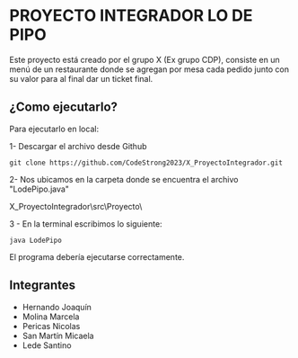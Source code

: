 # PROYECTO INTEGRADOR LO DE PIPO 

Este proyecto está creado por el grupo X (Ex grupo CDP), consiste en un menú de un restaurante donde se agregan por mesa cada pedido junto con su valor para al final dar un ticket final.

## ¿Como ejecutarlo?

Para ejecutarlo en local:

1- Descargar el archivo desde Github

    git clone https://github.com/CodeStrong2023/X_ProyectoIntegrador.git
 
2- Nos ubicamos en la carpeta donde se encuentra el archivo "LodePipo.java"

   X_ProyectoIntegrador\src\Proyecto\

3 - En la terminal escribimos lo siguiente:

    java LodePipo

El programa debería ejecutarse correctamente.

## Integrantes

- Hernando Joaquín
- Molina Marcela
- Pericas Nicolas
- San Martín Micaela
- Lede Santino